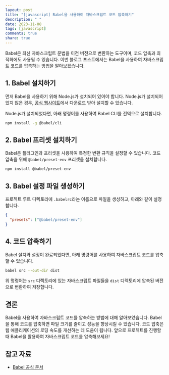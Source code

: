 ```yaml
---
layout: post
title: "[javascript] Babel을 사용하여 자바스크립트 코드 압축하기"
description: " "
date: 2023-11-08
tags: [javascript]
comments: true
share: true
---
```


Babel은 최신 자바스크립트 문법을 이전 버전으로 변환하는 도구이며, 코드 압축과 최적화에도 사용될 수 있습니다. 이번 블로그 포스트에서는 Babel을 사용하여 자바스크립트 코드를 압축하는 방법을 알아보겠습니다.

## 1. Babel 설치하기
먼저 Babel을 사용하기 위해 Node.js가 설치되어 있어야 합니다. Node.js가 설치되어 있지 않은 경우, [공식 웹사이트](https://nodejs.org)에서 다운로드 받아 설치할 수 있습니다. 

Node.js가 설치되었다면, 아래 명령어를 사용하여 Babel CLI를 전역으로 설치합니다.

```bash
npm install -g @babel/cli
```

## 2. Babel 프리셋 설치하기
Babel은 플러그인과 프리셋을 사용하여 특정한 변환 규칙을 설정할 수 있습니다. 코드 압축을 위해 `@babel/preset-env` 프리셋을 설치합니다.

```bash
npm install @babel/preset-env
```

## 3. Babel 설정 파일 생성하기
프로젝트 루트 디렉토리에 `.babelrc`라는 이름으로 파일을 생성하고, 아래와 같이 설정합니다.

```json
{
  "presets": ["@babel/preset-env"]
}
```

## 4. 코드 압축하기
Babel 설치와 설정이 완료되었다면, 아래 명령어를 사용하여 자바스크립트 코드를 압축할 수 있습니다.

```bash
babel src --out-dir dist
```

위 명령어는 `src` 디렉토리에 있는 자바스크립트 파일들을 `dist` 디렉토리에 압축된 버전으로 변환하여 저장합니다.

## 결론
Babel을 사용하여 자바스크립트 코드를 압축하는 방법에 대해 알아보았습니다. Babel을 통해 코드를 압축하면 파일 크기를 줄이고 성능을 향상시킬 수 있습니다. 코드 압축은 웹 애플리케이션의 로딩 속도를 개선하는 데 도움이 됩니다. 앞으로 프로젝트를 진행할 때 Babel을 활용하여 자바스크립트 코드를 압축해보세요!

## 참고 자료
- [Babel 공식 문서](https://babeljs.io/docs/)